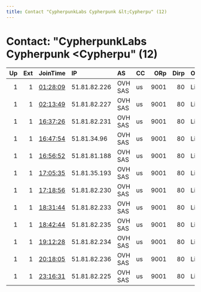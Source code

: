 ```yaml
---
title: Contact "CypherpunkLabs Cypherpunk &lt;Cypherpu" (12)
---
```


# Contact: "CypherpunkLabs Cypherpunk &lt;Cypherpu" (12)

|   Up |   Ext | JoinTime                                                                                            | IP           | AS      | CC   |   ORp |   Dirp | OS    | Version   | Nickname   |   eFamMembers |
|-----:|------:|:----------------------------------------------------------------------------------------------------|:-------------|:--------|:-----|------:|-------:|:------|:----------|:-----------|--------------:|
|    1 |     1 | [01:28:09](https://metrics.torproject.org/rs.html#details/8049F8C058587A66246E8A93A56957CE29165F72) | 51.81.82.226 | OVH SAS | us   |  9001 |     80 | Linux | 0.4.3.6   | Unnamed    |             1 |
|    1 |     1 | [02:13:49](https://metrics.torproject.org/rs.html#details/84D4A8CCE76EEAC3FC45ED7A78A05F7DCD68CE72) | 51.81.82.227 | OVH SAS | us   |  9001 |     80 | Linux | 0.4.3.6   | Unnamed    |             1 |
|    1 |     1 | [16:37:26](https://metrics.torproject.org/rs.html#details/3A992EE90A372FF4ED0DB1E26D9662E967C84A92) | 51.81.82.231 | OVH SAS | us   |  9001 |     80 | Linux | 0.4.3.6   | Unnamed    |             1 |
|    1 |     1 | [16:47:54](https://metrics.torproject.org/rs.html#details/241F67E50CA7D5E522F94E28B5AB5ABE4F166616) | 51.81.34.96  | OVH SAS | us   |  9001 |     80 | Linux | 0.4.3.6   | Unnamed    |             1 |
|    1 |     1 | [16:56:52](https://metrics.torproject.org/rs.html#details/42215683AE0D359B6BADF2674D09BEA348BE388A) | 51.81.81.188 | OVH SAS | us   |  9001 |     80 | Linux | 0.4.3.6   | Unnamed    |             1 |
|    1 |     1 | [17:05:35](https://metrics.torproject.org/rs.html#details/E05546C3458B68C2B1ADC7273AE0539E6325B910) | 51.81.35.193 | OVH SAS | us   |  9001 |     80 | Linux | 0.4.3.6   | Unnamed    |             1 |
|    1 |     1 | [17:18:56](https://metrics.torproject.org/rs.html#details/F5AD7DE58D0E038B48761AD995F9117DA072BA47) | 51.81.82.230 | OVH SAS | us   |  9001 |     80 | Linux | 0.4.3.6   | Unnamed    |             1 |
|    1 |     1 | [18:31:44](https://metrics.torproject.org/rs.html#details/FE5FF377FAA6262BE11B7FE6CD559D5F8820B179) | 51.81.82.233 | OVH SAS | us   |  9001 |     80 | Linux | 0.4.3.6   | Unnamed    |             1 |
|    1 |     1 | [18:42:44](https://metrics.torproject.org/rs.html#details/56B310D18861A5F2A57D73269B6C11EDFA4EED1A) | 51.81.82.235 | OVH SAS | us   |  9001 |     80 | Linux | 0.4.3.6   | Unnamed    |             1 |
|    1 |     1 | [19:12:28](https://metrics.torproject.org/rs.html#details/DEAFBF251CEB439357BC633C5599A55F89B5997F) | 51.81.82.234 | OVH SAS | us   |  9001 |     80 | Linux | 0.4.3.6   | Unnamed    |             1 |
|    1 |     1 | [20:18:05](https://metrics.torproject.org/rs.html#details/78E40CFC92AA9265BB50494B75BE8E7F94659E8E) | 51.81.82.236 | OVH SAS | us   |  9001 |     80 | Linux | 0.4.3.6   | Unnamed    |             1 |
|    1 |     1 | [23:16:31](https://metrics.torproject.org/rs.html#details/EC1EEF4ABBAA11CE8C978E6C87182F63AD27A4F8) | 51.81.82.225 | OVH SAS | us   |  9001 |     80 | Linux | 0.4.3.6   | Unnamed    |             1 |
